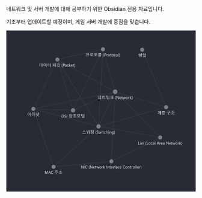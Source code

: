 네트워크 및 서버 개발에 대해 공부하기 위한 Obsidian 전용 자료입니다.

기초부터 업데이트할 예정이며, 게임 서버 개발에 중점을 맞춥니다.

![그래프뷰](https://github.com/KiyeonYun/Network_Obsidian/blob/master/Images/Pasted%20image%2020240408115432.png?raw=true)
